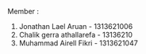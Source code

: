 Member : 
1. Jonathan Lael Aruan - 1313621006
2. Chalik gerra athallarefa - 13136210
3. Muhammad Airell Fikri - 1313621047